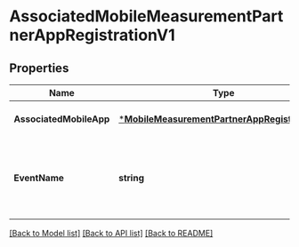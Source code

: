 # AssociatedMobileMeasurementPartnerAppRegistrationV1

## Properties
Name | Type | Description | Notes
------------ | ------------- | ------------- | -------------
**AssociatedMobileApp** | [***MobileMeasurementPartnerAppRegistrationV1**](MobileMeasurementPartnerAppRegistrationV1.md) |  | [optional] [default to null]
**EventName** | **string** | Mobile measurement partner event associated with this conversion definition | [optional] [default to null]

[[Back to Model list]](../README.md#documentation-for-models) [[Back to API list]](../README.md#documentation-for-api-endpoints) [[Back to README]](../README.md)

